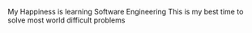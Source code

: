 My Happiness is learning Software Engineering
This is my best time to solve most world difficult problems
